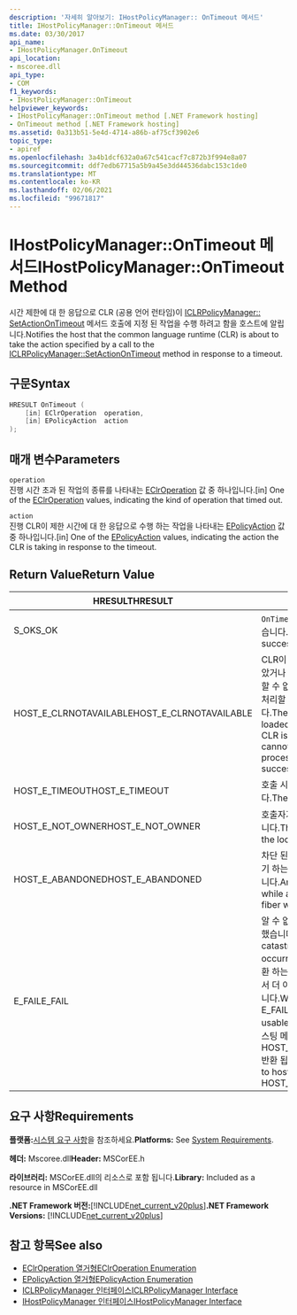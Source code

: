```yaml
---
description: '자세히 알아보기: IHostPolicyManager:: OnTimeout 메서드'
title: IHostPolicyManager::OnTimeout 메서드
ms.date: 03/30/2017
api_name:
- IHostPolicyManager.OnTimeout
api_location:
- mscoree.dll
api_type:
- COM
f1_keywords:
- IHostPolicyManager::OnTimeout
helpviewer_keywords:
- IHostPolicyManager::OnTimeout method [.NET Framework hosting]
- OnTimeout method [.NET Framework hosting]
ms.assetid: 0a313b51-5e4d-4714-a86b-af75cf3902e6
topic_type:
- apiref
ms.openlocfilehash: 3a4b1dcf632a0a67c541cacf7c872b3f994e8a07
ms.sourcegitcommit: ddf7edb67715a5b9a45e3dd44536dabc153c1de0
ms.translationtype: MT
ms.contentlocale: ko-KR
ms.lasthandoff: 02/06/2021
ms.locfileid: "99671817"
---
```

# <a name="ihostpolicymanagerontimeout-method"></a><span data-ttu-id="b9ffb-103">IHostPolicyManager::OnTimeout 메서드</span><span class="sxs-lookup"><span data-stu-id="b9ffb-103">IHostPolicyManager::OnTimeout Method</span></span>

<span data-ttu-id="b9ffb-104">시간 제한에 대 한 응답으로 CLR (공용 언어 런타임)이 [ICLRPolicyManager:: SetActionOnTimeout](iclrpolicymanager-setactionontimeout-method.md) 메서드 호출에 지정 된 작업을 수행 하려고 함을 호스트에 알립니다.</span><span class="sxs-lookup"><span data-stu-id="b9ffb-104">Notifies the host that the common language runtime (CLR) is about to take the action specified by a call to the [ICLRPolicyManager::SetActionOnTimeout](iclrpolicymanager-setactionontimeout-method.md) method in response to a timeout.</span></span>  
  
## <a name="syntax"></a><span data-ttu-id="b9ffb-105">구문</span><span class="sxs-lookup"><span data-stu-id="b9ffb-105">Syntax</span></span>  
  
```cpp  
HRESULT OnTimeout (  
    [in] EClrOperation  operation,
    [in] EPolicyAction  action  
);  
```  
  
## <a name="parameters"></a><span data-ttu-id="b9ffb-106">매개 변수</span><span class="sxs-lookup"><span data-stu-id="b9ffb-106">Parameters</span></span>  

 `operation`  
 <span data-ttu-id="b9ffb-107">진행 시간 초과 된 작업의 종류를 나타내는 [EClrOperation](eclroperation-enumeration.md) 값 중 하나입니다.</span><span class="sxs-lookup"><span data-stu-id="b9ffb-107">[in] One of the [EClrOperation](eclroperation-enumeration.md) values, indicating the kind of operation that timed out.</span></span>  
  
 `action`  
 <span data-ttu-id="b9ffb-108">진행 CLR이 제한 시간에 대 한 응답으로 수행 하는 작업을 나타내는 [EPolicyAction](epolicyaction-enumeration.md) 값 중 하나입니다.</span><span class="sxs-lookup"><span data-stu-id="b9ffb-108">[in] One of the [EPolicyAction](epolicyaction-enumeration.md) values, indicating the action the CLR is taking in response to the timeout.</span></span>  
  
## <a name="return-value"></a><span data-ttu-id="b9ffb-109">Return Value</span><span class="sxs-lookup"><span data-stu-id="b9ffb-109">Return Value</span></span>  
  
|<span data-ttu-id="b9ffb-110">HRESULT</span><span class="sxs-lookup"><span data-stu-id="b9ffb-110">HRESULT</span></span>|<span data-ttu-id="b9ffb-111">설명</span><span class="sxs-lookup"><span data-stu-id="b9ffb-111">Description</span></span>|  
|-------------|-----------------|  
|<span data-ttu-id="b9ffb-112">S_OK</span><span class="sxs-lookup"><span data-stu-id="b9ffb-112">S_OK</span></span>|<span data-ttu-id="b9ffb-113">`OnTimeout` 성공적으로 반환 되었습니다.</span><span class="sxs-lookup"><span data-stu-id="b9ffb-113">`OnTimeout` returned successfully.</span></span>|  
|<span data-ttu-id="b9ffb-114">HOST_E_CLRNOTAVAILABLE</span><span class="sxs-lookup"><span data-stu-id="b9ffb-114">HOST_E_CLRNOTAVAILABLE</span></span>|<span data-ttu-id="b9ffb-115">CLR이 프로세스에 로드 되지 않았거나 CLR이 관리 코드를 실행할 수 없거나 호출을 성공적으로 처리할 수 없는 상태에 있습니다.</span><span class="sxs-lookup"><span data-stu-id="b9ffb-115">The CLR has not been loaded into a process, or the CLR is in a state in which it cannot run managed code or process the call successfully.</span></span>|  
|<span data-ttu-id="b9ffb-116">HOST_E_TIMEOUT</span><span class="sxs-lookup"><span data-stu-id="b9ffb-116">HOST_E_TIMEOUT</span></span>|<span data-ttu-id="b9ffb-117">호출 시간이 초과 되었습니다.</span><span class="sxs-lookup"><span data-stu-id="b9ffb-117">The call timed out.</span></span>|  
|<span data-ttu-id="b9ffb-118">HOST_E_NOT_OWNER</span><span class="sxs-lookup"><span data-stu-id="b9ffb-118">HOST_E_NOT_OWNER</span></span>|<span data-ttu-id="b9ffb-119">호출자가 잠금을 소유 하지 않습니다.</span><span class="sxs-lookup"><span data-stu-id="b9ffb-119">The caller does not own the lock.</span></span>|  
|<span data-ttu-id="b9ffb-120">HOST_E_ABANDONED</span><span class="sxs-lookup"><span data-stu-id="b9ffb-120">HOST_E_ABANDONED</span></span>|<span data-ttu-id="b9ffb-121">차단 된 스레드나 파이버에서 대기 하는 동안 이벤트를 취소 했습니다.</span><span class="sxs-lookup"><span data-stu-id="b9ffb-121">An event was canceled while a blocked thread or fiber was waiting on it.</span></span>|  
|<span data-ttu-id="b9ffb-122">E_FAIL</span><span class="sxs-lookup"><span data-stu-id="b9ffb-122">E_FAIL</span></span>|<span data-ttu-id="b9ffb-123">알 수 없는 치명적인 오류가 발생 했습니다.</span><span class="sxs-lookup"><span data-stu-id="b9ffb-123">An unknown catastrophic failure occurred.</span></span> <span data-ttu-id="b9ffb-124">메서드가 E_FAIL 반환 하는 경우 해당 프로세스 내에서 더 이상 CLR을 사용할 수 없습니다.</span><span class="sxs-lookup"><span data-stu-id="b9ffb-124">When a method returns E_FAIL, the CLR is no longer usable within the process.</span></span> <span data-ttu-id="b9ffb-125">호스팅 메서드를 이후에 호출 하면 HOST_E_CLRNOTAVAILABLE 반환 됩니다.</span><span class="sxs-lookup"><span data-stu-id="b9ffb-125">Subsequent calls to hosting methods return HOST_E_CLRNOTAVAILABLE.</span></span>|  
  
## <a name="requirements"></a><span data-ttu-id="b9ffb-126">요구 사항</span><span class="sxs-lookup"><span data-stu-id="b9ffb-126">Requirements</span></span>  

 <span data-ttu-id="b9ffb-127">**플랫폼:**[시스템 요구 사항](../../get-started/system-requirements.md)을 참조하세요.</span><span class="sxs-lookup"><span data-stu-id="b9ffb-127">**Platforms:** See [System Requirements](../../get-started/system-requirements.md).</span></span>  
  
 <span data-ttu-id="b9ffb-128">**헤더:** Mscoree.dll</span><span class="sxs-lookup"><span data-stu-id="b9ffb-128">**Header:** MSCorEE.h</span></span>  
  
 <span data-ttu-id="b9ffb-129">**라이브러리:** MSCorEE.dll의 리소스로 포함 됩니다.</span><span class="sxs-lookup"><span data-stu-id="b9ffb-129">**Library:** Included as a resource in MSCorEE.dll</span></span>  
  
 <span data-ttu-id="b9ffb-130">**.NET Framework 버전:**[!INCLUDE[net_current_v20plus](../../../../includes/net-current-v20plus-md.md)]</span><span class="sxs-lookup"><span data-stu-id="b9ffb-130">**.NET Framework Versions:** [!INCLUDE[net_current_v20plus](../../../../includes/net-current-v20plus-md.md)]</span></span>  
  
## <a name="see-also"></a><span data-ttu-id="b9ffb-131">참고 항목</span><span class="sxs-lookup"><span data-stu-id="b9ffb-131">See also</span></span>

- [<span data-ttu-id="b9ffb-132">EClrOperation 열거형</span><span class="sxs-lookup"><span data-stu-id="b9ffb-132">EClrOperation Enumeration</span></span>](eclroperation-enumeration.md)
- [<span data-ttu-id="b9ffb-133">EPolicyAction 열거형</span><span class="sxs-lookup"><span data-stu-id="b9ffb-133">EPolicyAction Enumeration</span></span>](epolicyaction-enumeration.md)
- [<span data-ttu-id="b9ffb-134">ICLRPolicyManager 인터페이스</span><span class="sxs-lookup"><span data-stu-id="b9ffb-134">ICLRPolicyManager Interface</span></span>](iclrpolicymanager-interface.md)
- [<span data-ttu-id="b9ffb-135">IHostPolicyManager 인터페이스</span><span class="sxs-lookup"><span data-stu-id="b9ffb-135">IHostPolicyManager Interface</span></span>](ihostpolicymanager-interface.md)
